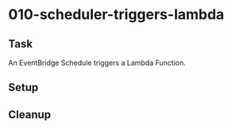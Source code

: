 # 010-scheduler-triggers-lambda

## Task
An EventBridge Schedule triggers a Lambda Function.

## Setup

## Cleanup